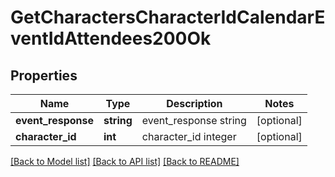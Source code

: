 # GetCharactersCharacterIdCalendarEventIdAttendees200Ok

## Properties
Name | Type | Description | Notes
------------ | ------------- | ------------- | -------------
**event_response** | **string** | event_response string | [optional] 
**character_id** | **int** | character_id integer | [optional] 

[[Back to Model list]](../README.md#documentation-for-models) [[Back to API list]](../README.md#documentation-for-api-endpoints) [[Back to README]](../README.md)


